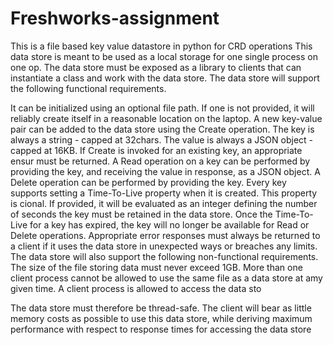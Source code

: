 # Freshworks-assignment
This is a file based key value datastore in python for CRD operations This data store is meant to be used as a local storage for one single process on one op. The data store must be exposed as a library to clients that can instantiate a class and work with the data store. The data store will support the following functional requirements.

It can be initialized using an optional file path. If one is not provided, it will reliably create itself in a reasonable location on the laptop. A new key-value pair can be added to the data store using the Create operation. The key is always a string - capped at 32chars. The value is always a JSON object - capped at 16KB. If Create is invoked for an existing key, an appropriate ensur must be returned. A Read operation on a key can be performed by providing the key, and receiving the value in response, as a JSON object. A Delete operation can be performed by providing the key. Every key supports setting a Time-To-Live property when it is created. This property is cional. If provided, it will be evaluated as an integer defining the number of seconds the key must be retained in the data store. Once the Time-To-Live for a key has expired, the key will no longer be available for Read or Delete operations. Appropriate error responses must always be returned to a client if it uses the data store in unexpected ways or breaches any limits.
The data store will also support the following non-functional requirements. The size of the file storing data must never exceed 1GB. More than one client process cannot be allowed to use the same file as a data store at amy given time. A client process is allowed to access the data sto

The data store must therefore be thread-safe. The client will bear as little memory costs as possible to use this data store, while deriving maximum performance with respect to response times for accessing the data store
